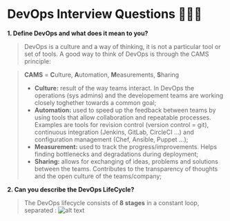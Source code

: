 DevOps Interview Questions 👨🏻‍💻
===============================

**1. Define DevOps and what does it mean to you?**

> DevOps is a culture and a way of thinking, it is not a particular tool or set of tools. A good way to think of DevOps is through the CAMS principle:

> **CAMS** = **C**ulture, **A**utomation, **M**easurements, **S**haring 
>  - __Culture:__ result of the way teams interact. In DevOps the operations (sys admins) and the developement teams are working closely toghether towards a common goal;
>  - __Automation:__ used to speed up the feedback between teams by using tools that allow collaboration and repeatable processes. Examples are tools for revision control (version control = git), continuous integration (Jenkins, GitLab, CircleCI ...) and configuration management (Chef, Ansible, Puppet ...);
>  - __Measurement:__ used to track the progress/improvements. Helps finding bottlenecks and degradations during deployment;
>  - __Sharing:__ allows for exchanging of ideas, problems and solutions between the teams. Contributes to the transparency of thoughts and the open culture of the teams/company;


**2. Can you describe the DevOps LifeCycle?**

> The DevOps lifecycle consists of **8 stages** in a constant loop, separated :
![alt text](https://www.360logica.com/blog/wp-content/uploads/2017/10/devops-unified-workflow_1.png "DevOps LifeCycle")





